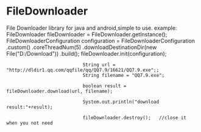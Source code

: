 # FileDownloader
File Downloader library for java and android,simple to use.
example:
FileDownloader fileDownloader = FileDownloader.getInstance();
FileDownloaderConfiguration configuration = FileDownloaderConfiguration
		.custom()
				.coreThreadNum(5)
						.downloadDestinationDir(new File("D:/Download"))
								.build();
								fileDownloader.init(configuration);

								String url = "http://dldir1.qq.com/qqfile/qq/QQ7.9/16621/QQ7.9.exe";;
								String filename = "QQ7.9.exe";

								boolean result = fileDownloader.download(url, filename);

								System.out.println("download result:"+result);

								fileDownloader.destroy();	//close it when you not need

